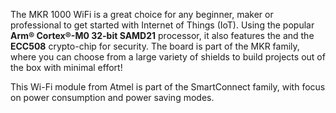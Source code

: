 <FeatureDescription>

The MKR 1000 WiFi is a great choice for any beginner, maker or professional to get started with Internet of Things (IoT). Using the popular <b>Arm® Cortex®-M0 32-bit SAMD21</b> processor, it also features the  and the <b>ECC508</b> crypto-chip for security. The board is part of the MKR family, where you can choose from a large variety of shields to build projects out of the box with minimal effort!

</FeatureDescription>

<FeatureList>
<Feature title="Wi-Fi" image="wifi">

  This Wi-Fi module from Atmel is part of the SmartConnect family, with focus on power consumption and power saving modes.
<FeatureWrapper>
  <FeatureLink variant="primary" title="Documentation" url="/tutorials/mkr-1000-wifi/mkr-1000-connect-to-wifi"/>
  <FeatureLink variant="secondary" title="library" url="https://www.arduino.cc/reference/en/libraries/wifi101/"/>
</FeatureWrapper>
</Feature>

</FeatureList>
